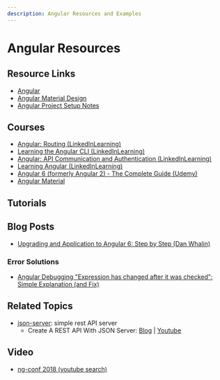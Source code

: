 ```yaml
---
description: Angular Resources and Examples
---
```


# Angular Resources

## Resource Links

* [Angular](https://angular.io/)
* [Angular Material Design](https://material.angular.io/)
* [Angular Project Setup Notes](https://gist.github.com/kozigh01/769a0f1dcd5ff1af335a00d228b9075c)  

## Courses

* [Angular: Routing \(LinkedInLearning\)](https://www.linkedin.com/learning/angular-routing/routing-modularization-and-lazy-loading)
* [Learning the Angular CLI \(LinkedInLearning\)](https://www.linkedin.com/learning/learning-the-angular-cli-2)
* [Angular: API Communication and Authentication \(LinkedInLearning\)](https://www.linkedin.com/learning/angular-api-communication-and-authentication)
* [Learning Angular \(LinkedInLearning\)](https://www.linkedin.com/learning/learning-angular)
* [Angular 6 \(formerly Angular 2\) - The Complete Guide \(Udemy\)](https://www.udemy.com/the-complete-guide-to-angular-2)
* [Angular Material](https://app.pluralsight.com/library/courses/angular-material/table-of-contents)

## Tutorials

## Blog Posts

* [Upgrading and Application to Angular 6: Step by Step \(Dan Whalin\)](https://blog.codewithdan.com/2018/05/03/upgrading-an-application-to-angular-6-step-by-step/)

### Error Solutions

* [Angular Debugging "Expression has changed after it was checked": Simple Explanation \(and Fix\)](https://blog.angular-university.io/angular-debugging/)

## Related Topics

* [json-server](https://github.com/typicode/json-server): simple rest API server
  * Create A REST API With JSON Server: [Blog](https://medium.com/codingthesmartway-com-blog/create-a-rest-api-with-json-server-36da8680136d) \| [Youtube](https://www.youtube.com/watch?v=x3NAo8zqdmo)

## Video

* [ng-conf 2018 \(youtube search\)](https://www.youtube.com/results?search_query=ng+conf+2018)

